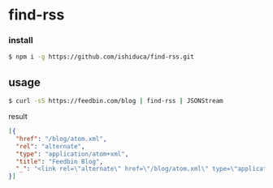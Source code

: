 # find-rss

### install

```sh
$ npm i -g https://github.com/ishiduca/find-rss.git
```

## usage

```sh
$ curl -sS https://feedbin.com/blog | find-rss | JSONStream
```

result
```json
[{
  "href": "/blog/atom.xml",
  "rel": "alternate",
  "type": "application/atom+xml",
  "title": "Feedbin Blog",
  "_": "<link rel=\"alternate\" href=\"/blog/atom.xml\" type=\"application/atom+xml\" title=\"Feedbin Blog\">"
}]
```
